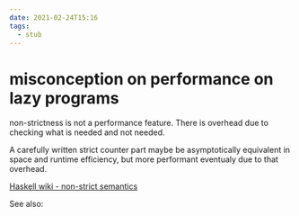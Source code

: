 ```yaml
---
date: 2021-02-24T15:16
tags: 
  - stub
---
```


# misconception on performance on lazy programs

non-strictness is not a performance feature. There is overhead due to checking what is needed and not needed.

A carefully written strict counter part maybe be asymptotically equivalent in space and runtime efficiency, but more performant eventualy due to that overhead.

[Haskell wiki - non-strict semantics](https://wiki.haskell.org/Non-strict_semantics)

See also: <f15c9b27>
